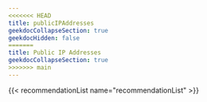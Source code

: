 ```yaml
---
<<<<<<< HEAD
title: publicIPAddresses
geekdocCollapseSection: true
geekdocHidden: false
=======
title: Public IP Addresses
geekdocCollapseSection: true
>>>>>>> main
---
```


{{< recommendationList name="recommendationList" >}}
